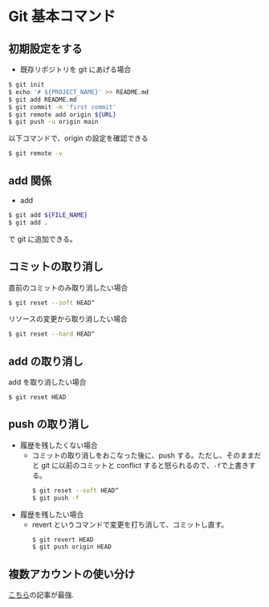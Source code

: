 # Git 基本コマンド

## 初期設定をする

- 既存リポジトリを git にあげる場合

```sh
$ git init
$ echo '# ${PROJECT_NAME}' >> README.md
$ git add README.md
$ git commit -m 'first commit'
$ git remote add origin ${URL}
$ git push -u origin main
```

以下コマンドで、origin の設定を確認できる

```sh
$ git remote -v
```

## add 関係

- add

```sh
$ git add ${FILE_NAME}
$ git add .
```

で git に追加できる。

## コミットの取り消し

直前のコミットのみ取り消したい場合

```sh
$ git reset --soft HEAD^
```

リソースの変更から取り消したい場合

```sh
$ git reset --hard HEAD^
```

## add の取り消し

add を取り消したい場合

```sh
$ git reset HEAD
```

## push の取り消し

- 履歴を残したくない場合
  - コミットの取り消しをおこなった後に、push する。ただし、そのままだと git に以前のコミットと conflict すると怒られるので、`-f`で上書きする。
    ```sh
    $ git reset --soft HEAD^
    $ git push -f
    ```
- 履歴を残したい場合
  - revert というコマンドで変更を打ち消して、コミットし直す。
    ```sh
    $ git revert HEAD
    $ git push origin HEAD
    ```

## 複数アカウントの使い分け

[こちら](https://zenn.dev/taichifukumoto/articles/how-to-use-multiple-github-accounts)の記事が最強.
